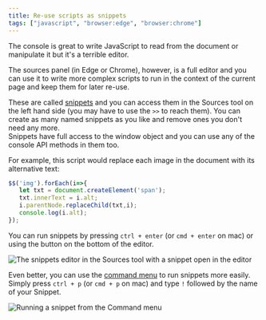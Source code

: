 ```yaml
---
title: Re-use scripts as snippets
tags: ["javascript", "browser:edge", "browser:chrome"]
---
```

The console is great to write JavaScript to read from the document or manipulate it but it's a terrible editor. 

The sources panel (in Edge or Chrome), however, is a full editor and you can use it to write more complex scripts to run in the context of the current page and keep them for later re-use.

These are called [snippets](https://docs.microsoft.com/microsoft-edge/devtools-guide-chromium/javascript/snippets) and you can access them in the Sources tool on the left hand side (you may have to use the `>>` to reach them). You can create as many named snippets as you like and remove ones you don't need any more.\
Snippets have full access to the window object and you can use any of the console API methods in them too.

For example, this script would replace each image in the document with its alternative text:

```javascript 
$$('img').forEach(i=>{
   let txt = document.createElement('span');
   txt.innerText = i.alt;
   i.parentNode.replaceChild(txt,i);
   console.log(i.alt); 
});
```

You can run snippets by pressing `ctrl + enter` (or `cmd + enter` on mac) or using the button on the bottom of the editor.

![The snippets editor in the Sources tool with a snippet open in the editor](/assets/img/use-scripts-as-snippets-1.png)

Even better, you can use the [command menu](/tips/en/execute-commands) to run snippets more easily. Simply press `ctrl + p` (or `cmd + p` on mac) and type `!` followed by the name of your Snippet.

![Running a snippet from the Command menu](/assets/img/use-scripts-as-snippets-2.gif)
